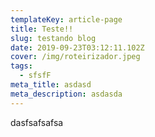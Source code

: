 ```yaml
---
templateKey: article-page
title: Teste!!
slug: testando blog
date: 2019-09-23T03:12:11.102Z
cover: /img/roteirizador.jpeg
tags:
  - sfsfF
meta_title: asdasd
meta_description: asdasda
---
```

dasfsafsafsa
